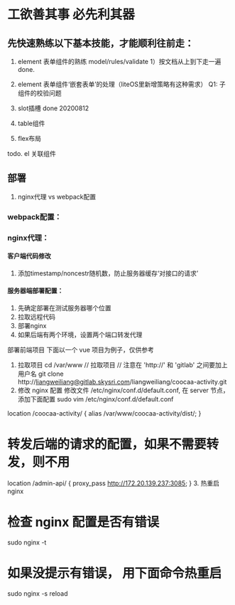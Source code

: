 # 工欲善其事 必先利其器
## 先快速熟练以下基本技能，才能顺利往前走：

1. element 表单组件的熟练 model/rules/validate
    1）按文档从上到下走一遍
    done.
2. element 表单组件‘嵌套表单’的处理（liteOS里新增策略有这种需求）
    Q1: 子组件的校验问题


3. slot插槽
    done 20200812
4. table组件


5. flex布局


todo. el 关联组件

## 部署
1. nginx代理 vs webpack配置

### webpack配置：


### nginx代理：
#### 客户端代码修改
1. 添加timestamp/noncestr随机数，防止服务器缓存‘对接口的请求’

#### 服务器端部署配置：
1. 先确定部署在测试服务器哪个位置
2. 拉取远程代码
3. 部署nginx
4. 如果后端有两个环境，设置两个端口转发代理

部署前端项目
下面以一个 vue 项目为例子，仅供参考 

1. 拉取项目
cd /var/www
// 拉取项目 
// 注意在 'http://' 和 'gitlab' 之间要加上用户名
git clone http://liangweiliang@gitlab.skysri.com/liangweiliang/coocaa-activity.git
2. 修改 nginx 配置
修改文件 /etc/nginx/conf.d/default.conf, 在 server 节点，添加下面配置
sudo vim /etc/nginx/conf.d/default.conf

location /coocaa-activity/ {
    alias /var/www/coocaa-activity/dist/;
}
# 转发后端的请求的配置，如果不需要转发，则不用
location /admin-api/ {
    proxy_pass http://172.20.139.237:3085;
}
3. 热重启 nginx
# 检查 nginx 配置是否有错误 
sudo nginx -t
# 如果没提示有错误， 用下面命令热重启
sudo nginx -s reload

